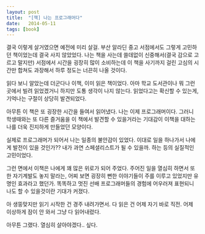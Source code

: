 ```yaml
---
layout: post
title:  "[책] 나는 프로그래머다"
date:   2014-05-11
tags: [book]
---
```


  결국 이렇게 살거였으면 예전에 미리 살걸. 부산 알라딘 중고 서점에서도 그렇게 고민하던 책이었는데 결국 사지 않았었다. 나는 책을 사는데 쓸데없이 신중해서(결국 감으로 고르고 말지만) 서점에서 시간을 굉장히 많이 소비하는데 이 책을 사기까지 걸린 고심의 시간만 합쳐도 과장해서 하루 정도는 너끈히 나올 것이다. 

  읽다 보니 알았는데 더군다나 이책, 이미 읽은 책이었다. 아마 학교 도서관이나 뭐 그런 곳에서 빌려 읽었겠거니 하지만 도통 생각이 나지 않는다. 읽었다고는 확신할 수 있는게, 기억나는 구절이 상당히 발견되었다. 

  아무튼 이 책은 또 굉장한 시간을 들여서 읽어냈다. 나는 이제 프로그래머이다. 그러니 학생때와는 또 다른 즐거움을 이 책에서 발견할 수 있을거라는 기대감이 이책을 대하는 나를 더욱 진지하게 만들었던 모양이다. 

  실제로 프로그래머가 되어서 나는 일종의 불안감이 있었다. 이대로 일을 하나가서 나에게 발전이 있을 것인가?? 내가 과연 스페셜리스트가 될 수 있을까. 하는 등의 실질적인 고민이었다. 

  그런 면에서 이책은 나에게 꽤 많은 위로가 되어 주었다. 주어진 일을 열심히 하면서 또한 자기계발도 놓지 말라는, 어찌 보면 굉장히 뻔한 이야기들이 주를 이루고 있었지만 유명인 효과라고 했던가. 똑똑하고 멋진 선배 프로그래머들의 경험에 어우러져 표현되니 나도 할 수 있을것이란 기대가 커졌다. 

  아 생뚱맞지만 읽기 시작한 건 경주 내려가면서. 다 읽은 건 어제 자기 바로 직전. 어제 이상하게 잠이 안 와서 그냥 다 읽어내렸다. 

  아무튼 그랬다. 열심히 살아야겠다.. 싶다.